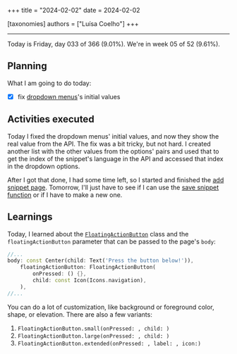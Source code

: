 +++
title = "2024-02-02"
date = 2024-02-02

[taxonomies]
authors = ["Luísa Coelho"]
+++

---

Today is Friday, day 033 of 366 (9.01%). We're in week 05 of 52 (9.61%).

## Planning

What I am going to do today:

- [x] fix [dropdown menus](https://github.com/OmnicodeSolutions/luisa_drf_flutter_client/blob/18bb9918660dda017b6cde2fa53c1a430571113c/lib/edit_snippet.dart#L198C25-L251C27)'s initial values

## Activities executed

Today I fixed the dropdown menus' initial values, and now they show the real value from the API. The fix was a bit tricky, but not hard. I created another list with the other values from the options' pairs and used that to get the index of the snippet's language in the API and accessed that index in the dropdown options.

After I got that done, I had some time left, so I started and finished the [add snippet page](https://github.com/OmnicodeSolutions/luisa_drf_flutter_client/blob/snippets_CRUD/lib/add_snippet.dart). Tomorrow, I'll just have to see if I can use the [save snippet function](https://github.com/OmnicodeSolutions/luisa_drf_flutter_client/blob/aaeb61b8bf9c1d89766afe732834c8e02b2d197a/lib/api_service.dart#L61C3-L84C4) or if I have to make a new one.

## Learnings

Today, I learned about the [`FloatingActionButton`](https://api.flutter.dev/flutter/material/FloatingActionButton-class.html) class and the `floatingActionButton` parameter that can be passed to the page's `body`:

```dart
//...
body: const Center(child: Text('Press the button below!')),
    floatingActionButton: FloatingActionButton(
        onPressed: () {},
        child: const Icon(Icons.navigation),
    ),
//...
```

You can do a lot of customization, like background or foreground color, shape, or elevation. There are also a few variants:

1. `FloatingActionButton.small(onPressed: , child: )`
2. `FloatingActionButton.large(onPressed: , child: )`
3. `FloatingActionButton.extended(onPressed: , label: , icon:)`
